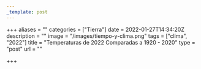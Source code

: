 ```yaml
---
_template: post
---
```




+++
aliases = ""
categories = ["Tierra"]
date = 2022-01-27T14:34:20Z
description = ""
image = "/images/tiempo-y-clima.png"
tags = ["clima", "2022"]
title = "Temperaturas de 2022 Comparadas a 1920 - 2020"
type = "post"
url = ""

+++
